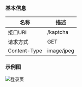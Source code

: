 ### 基本信息
| 名称 | 描述 |
| ------------ | ------------ |
| 接口URI | /kaptcha |
| 请求方式 | GET |
| Content-Type | image/jpeg |

### 示例图

![登录页](https://renlm.cn/images/demo/LoginPage.png "登录页")